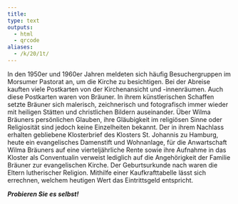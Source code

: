 ```yaml
---
title:
type: text
outputs:
  - html
  - qrcode
aliases:
  - /k/20/1t/
---
```


In den 1950er und 1960er Jahren meldeten sich häufig Besuchergruppen im Morsumer Pastorat an, um die Kirche zu besichtigen. Bei der Abreise kauften viele Postkarten von der Kirchenansicht und -innenräumen. Auch diese Postkarten waren von Bräuner.
In ihrem künstlerischen Schaffen setzte Bräuner sich malerisch, zeichnerisch und fotografisch immer wieder mit heiligen Stätten und christlichen Bildern auseinander. Über Wilma Bräuners persönlichen Glauben, ihre Gläubigkeit im religiösen Sinne oder Religiosität sind jedoch keine Einzelheiten bekannt.
Der in ihrem Nachlass erhalten gebliebene Klosterbrief des Klosters St. Johannis zu Hamburg, heute ein evangelisches Damenstift und Wohnanlage, für die Anwartschaft Wilma Bräuners auf eine vierteljährliche Rente sowie ihre Aufnahme in das Kloster als Conventualin verweist lediglich auf die Angehörigkeit der Familie Bräuner zur evangelischen Kirche. Der Geburtsurkunde nach waren die Eltern lutherischer Religion.
Mithilfe einer Kaufkrafttabelle lässt sich errechnen, welchem heutigen Wert das Eintrittsgeld entspricht.

***Probieren Sie es selbst!***
